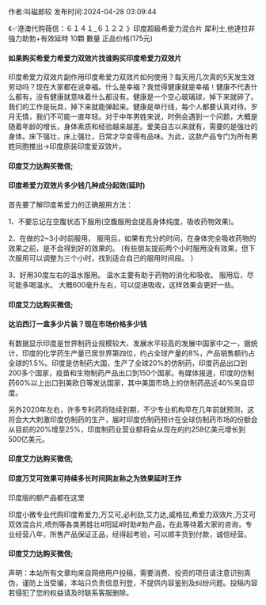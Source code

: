 <p>作者:叫磁郎较 发布时间:2024-04-28 03:09:44</p>
<p>《✅港澳代购薇信：６１４１_６１２２ 》印度超級希愛力混合片 犀利士,他達拉非 強力助勃+有效延時 10顆 數量 正品价格(175元) </p>
									<h4>如果购买希爱力希爱力双效片找谁购买印度希爱力双效片</h4><p>印度希爱力双效片副作用印度希爱力双效片如何使用？每天用几次真的5天发生效劳动吗？现在大家都在说幸福。什么是幸福？我觉得健康就是幸福！健康不代表什么都有，没有健康就意味着什么都没有。健康是一个空心玻璃球，掉下来就碎了。我们的工作是玩具，掉下来就能弹起来。健康是单行线，每个人都要认真对待。岁月无情，我们不可能一直年轻。对于中年男姓来说，时例会遇到一个问题，大概是随着年龄的增长，身体素质和经验越来越差。爱美自古以来就有，需要的是强壮的身体。床下强壮，床上强壮，日常才华变得有品味。为此，这款产品专门为所有男姓同胞推出→印度原装印度爱双效片。</p><p></p><h4>	印度艾力达购买微信;</h4><p></p><h4>印度希爱力双效片多少钱几种成分起效(延时)</h4><p>首先要了解印度希爱力的正确服用方法：</p><p>1、不要忘记在空腹状态下服用(空腹服用会提高身体纯度，吸收药物效果)。</p><p> 2、在做的2~3小时前服用， 服用后，如果有充分的时间，在身体完全吸收药物的效果之前，是不会得到好的效果的。 (有些朋友提前两个小时服用没有效果，但下次服用可以调整为三个小时，找到适合自己的服用时间段。 ）</p><p> 3、好用30度左右的温水服用。 温水主要有助于药物的消化和吸收。 服用后，尽可能多喝温水。 大概600毫升左右，可以促进吸收，这样效果会更好一些。</p><p></p><h4>	印度艾力达购买微信;</h4><p></p><h4>达泊西汀一盒多少片装？现在市场价格多少钱</h4><p>有数据显示印度是世界制药业规模较大、发展水平较高的发展中国家中之一，据统计，印度的化学药生产量已居世界第四位，约占全球产量的8%，产品销售额约占全球的1.5%。印度是仿制药大国，生产了全球20%的仿制药，印度药品出口到200多个国家，疫苗和生物制药产品出口到150个国家。有媒体报道，印度的仿制药60%以上出口到美欧日等发达国家，其中美国市场上的仿制药品近40%来自印度。</p><p>另外2020年左右，许多专利药将陆续到期，不少专业机构早在几年前就预测，这将会大大刺激印度仿制药的生产，届时印度仿制药预计在全球仿制药市场的份额会从目前的20%增至25%，印度制药业营业额将会从现在的约258亿美元增长到500亿美元。</p><p></p><h4>	印度艾力达购买微信;</h4><p></p><h4>印度万艾可效果可持续多长时间网友称之为效果延时王炸</h4><p>印度版的额产品都在这里</p><p>  印度小微专业代购印度希爱力,万艾可,必利劲,艾力达,威格拉,希爱力双效片,万艾可双效混合片,喷剂等各类男姓壮#阳延#时助#勃产品，在此等待着大家的咨询，专业经营八年，所售产品保证正品，经得起考验，可以顺丰货到付款，诚信经营。</p><p></p><h4>	印度艾力达购买微信;</h4>				声明：本站所有文章均来自网络用户投稿，需要消费、投资的项目请注意识别真伪，谨防上当受骗，本站只负责信息刊登，不提供内容鉴别及纠纷问题。投稿内容若侵犯了您的权益请及时联系客服删除。				
